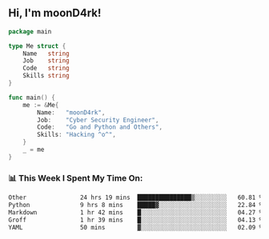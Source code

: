 <h2> Hi, I'm moonD4rk!</h2>

```go
package main

type Me struct {
	Name   string
	Job    string
	Code   string
	Skills string
}

func main() {
	me := &Me{
		Name:   "moonD4rk",
		Job:    "Cyber Security Engineer",
		Code:   "Go and Python and Others",
		Skills: "Hacking ^o^",
	}
	_ = me
}
```

<h3>📊 This Week I Spent My Time On:</h3>
<!-- <img align='right' src="https://github-readme-stats.vercel.app/api?username=moond4rk&show_icons=true&theme=radical", width="300" height="150"> -->

<!--START_SECTION:waka-->

```txt
Other               24 hrs 19 mins  ███████████████▒░░░░░░░░░   60.81 %
Python              9 hrs 8 mins    █████▓░░░░░░░░░░░░░░░░░░░   22.84 %
Markdown            1 hr 42 mins    █░░░░░░░░░░░░░░░░░░░░░░░░   04.27 %
Groff               1 hr 39 mins    █░░░░░░░░░░░░░░░░░░░░░░░░   04.13 %
YAML                50 mins         ▓░░░░░░░░░░░░░░░░░░░░░░░░   02.09 %
```

<!--END_SECTION:waka-->

